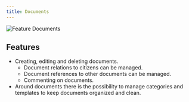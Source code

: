 ```yaml
---
title: Documents
---
```


![Feature Documents](/images/screenshots/features-document.png)

## Features

- Creating, editing and deleting documents.
  - Document relations to citizens can be managed.
  - Document references to other documents can be managed.
  - Commenting on documents.
- Around documents there is the possibility to manage categories and templates to keep documents organized and clean.
